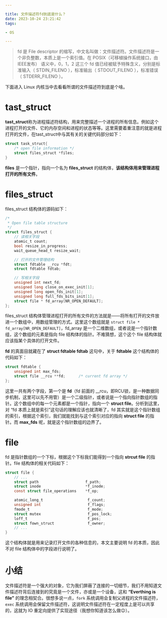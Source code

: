 ```yaml
---

title: 文件描述符fd到底是什么？
date: 2023-10-24 23:21:42
tags:

- OS

---
```


> fd 是 File descriptor 的缩写，中文名叫做：文件描述符。文件描述符是一个非负整数，本质上是一个索引值。在 POSIX（可移植操作系统接口，由IEEE发布） 语义中，0，1，2 这三个 fd 值已经被赋予特殊含义，分别是标准输入（ STDIN_FILENO ），标准输出（ STDOUT_FILENO ），标准错误（ STDERR_FILENO ）。

下面进入 Linux 内核当中去看看所谓的文件描述符到底是个啥。

# tast_struct

**tast_struct**称为进程描述符结构，用来完整描述一个进程的所有信息。例如这个进程打开的文件、它的内存空间和进程的状态等等。这里需要着重注意的就是进程打开的文件，在tast_struct中与其有关的关键代码部分如下：

```c
struct task_struct{
    /* open file information */
    struct files_struct *files;
}
```

**files** 是一个指针，指向一个名为 **files_struct** 的结构体，**该结构体用来管理进程打开的所有文件**。

# files_struct

files_struct 结构体的源码如下：

```c
/*
 * Open file table structure
 */
struct files_struct {
    // 读相关字段
    atomic_t count;
    bool resize_in_progress;
    wait_queue_head_t resize_wait;

    // 打开的文件管理结构
    struct fdtable __rcu *fdt;
    struct fdtable fdtab;

    // 写相关字段
    unsigned int next_fd;
    unsigned long close_on_exec_init[1];
    unsigned long open_fds_init[1];
    unsigned long full_fds_bits_init[1];
    struct file * fd_array[NR_OPEN_DEFAULT];
};
```

files_struct 结构体管理进程打开的所有文件的方法就是——将所有打开的文件放进一个数组中，用数组管理的方式。这里这个数组就是 `struct file * fd_array[NR_OPEN_DEFAULT]`，fd_array 是一个二维数组，或者说是一个指针数组，这个数组的元素是指向 file 结构体的指针。不难猜想，这个这个 file 结构体就应该指某个具体的打开文件。

**fd** 的真面目就藏在了 **struct fdtable fdtab** 这句中，关于 **fdtable** 这个结构体的代码如下：

```c
struct fdtable {
    unsigned int max_fds;
    struct file __rcu **fd;      /* current fd array */
};
```

这里一共有两个字段，第一个是 **fd**（fd 前面的 __rcu，即RCU锁，是一种数据同步机制，这里可以先不用管）是一个二级指针，或者说是一个指向指针数组的指针。这个数组中的每一个元素都是一个指针，指向一个 **struct file**。分析到这里，对 “fd 本质上就是索引”这句话的理解应该也就清晰了，fd 其实就是这个指针数组的索引，根据这个索引，我们就能找到与这个索引对应的指向 **struct file** 的指针。而 **max_fds** 呢，就是这个指针数组的边界了。

# file

fd 是指针数组的一个下标，根据这个下标我们能得到一个指向 **strcut file** 的指针。file 结构体的相关代码如下：

```c
struct file {
    // ...
    struct path                     f_path;
    struct inode                    *f_inode;
    const struct file_operations    *f_op;

    atomic_long_t                    f_count;
    unsigned int                     f_flags;
    fmode_t                          f_mode;
    struct mutex                     f_pos_lock;
    loff_t                           f_pos;
    struct fown_struct               f_owner;
    // ...
}
```

这个结构体就是用来记录打开文件的各种信息的，本文主要说明 fd 的本质，因此不对 file 结构体中的字段进行说明了。

# 小结

文件描述符是一个强大的对象，它为我们屏蔽了连接的一切细节，我们不用知道文件描述符背后连接到的究竟是一个文件，亦或是一个设备，这和 **“Everthing is file”** 的理念相契合。很想多说一点，`fork` 系统调用会复制父进程的文件描述符，`exec` 系统调用会保留文件描述符，这说明文件描述符在一定程度上是可以共享的，这就为 IO 重定向提供了实现途径（我想你知道该怎么做😉）。
